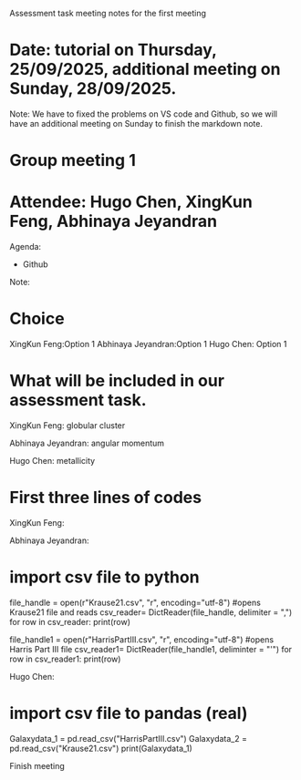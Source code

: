 Assessment task meeting notes for the first meeting
# Date: tutorial on Thursday, 25/09/2025, additional meeting on Sunday, 28/09/2025.
Note: We have to fixed the problems on VS code and Github, so we will have an additional meeting on Sunday to finish the markdown note.
# Group meeting 1 
# Attendee: Hugo Chen, XingKun Feng, Abhinaya Jeyandran

Agenda:
- Github

Note:
# Choice
XingKun Feng:Option 1
Abhinaya Jeyandran:Option 1
Hugo Chen: Option 1

# What will be included in our assessment task.
XingKun Feng: globular cluster


Abhinaya Jeyandran: angular momentum


Hugo Chen: metallicity


# First three lines of codes
XingKun Feng:


Abhinaya Jeyandran:
# import csv file to python 
file_handle = open(r"Krause21.csv", "r", encoding="utf-8") #opens Krause21 file and reads
csv_reader= DictReader(file_handle, delimiter = ",")
for row in csv_reader:
  print(row)

file_handle1 = open(r"HarrisPartIII.csv", "r", encoding="utf-8") #opens Harris Part III file
csv_reader1=  DictReader(file_handle1, deliminter = "'")
for row in csv_reader1:
  print(row)


Hugo Chen:
# import csv file to pandas (real)
Galaxydata_1 = pd.read_csv("HarrisPartIII.csv")
Galaxydata_2 = pd.read_csv("Krause21.csv")
print(Galaxydata_1)

Finish meeting